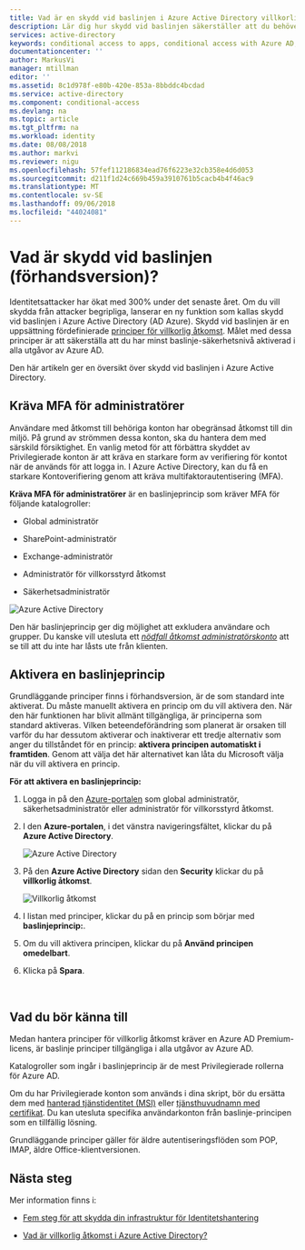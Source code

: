 ```yaml
---
title: Vad är en skydd vid baslinjen i Azure Active Directory villkorlig åtkomst? -Förhandsgranskning | Microsoft Docs
description: Lär dig hur skydd vid baslinjen säkerställer att du behöver minst baslinje-säkerhetsnivå aktiverad i din Azure Active Directory-miljö.
services: active-directory
keywords: conditional access to apps, conditional access with Azure AD, secure access to company resources, conditional access policies
documentationcenter: ''
author: MarkusVi
manager: mtillman
editor: ''
ms.assetid: 8c1d978f-e80b-420e-853a-8bbddc4bcdad
ms.service: active-directory
ms.component: conditional-access
ms.devlang: na
ms.topic: article
ms.tgt_pltfrm: na
ms.workload: identity
ms.date: 08/08/2018
ms.author: markvi
ms.reviewer: nigu
ms.openlocfilehash: 57fef112186834ead76f6223e32cb358e4d6d053
ms.sourcegitcommit: d211f1d24c669b459a3910761b5cacb4b4f46ac9
ms.translationtype: MT
ms.contentlocale: sv-SE
ms.lasthandoff: 09/06/2018
ms.locfileid: "44024081"
---
```

# <a name="what-is-baseline-protection-preview"></a>Vad är skydd vid baslinjen (förhandsversion)?  

Identitetsattacker har ökat med 300% under det senaste året. Om du vill skydda från attacker begripliga, lanserar en ny funktion som kallas skydd vid baslinjen i Azure Active Directory (AD Azure). Skydd vid baslinjen är en uppsättning fördefinierade [principer för villkorlig åtkomst](../active-directory-conditional-access-azure-portal.md). Målet med dessa principer är att säkerställa att du har minst baslinje-säkerhetsnivå aktiverad i alla utgåvor av Azure AD. 

Den här artikeln ger en översikt över skydd vid baslinjen i Azure Active Directory.


 
## <a name="require-mfa-for-admins"></a>Kräva MFA för administratörer

Användare med åtkomst till behöriga konton har obegränsad åtkomst till din miljö. På grund av strömmen dessa konton, ska du hantera dem med särskild försiktighet. En vanlig metod för att förbättra skyddet av Privilegierade konton är att kräva en starkare form av verifiering för kontot när de används för att logga in. I Azure Active Directory, kan du få en starkare Kontoverifiering genom att kräva multifaktorautentisering (MFA).  

**Kräva MFA för administratörer** är en baslinjeprincip som kräver MFA för följande katalogroller: 

- Global administratör  

- SharePoint-administratör  

- Exchange-administratör  

- Administratör för villkorsstyrd åtkomst  

- Säkerhetsadministratör  


![Azure Active Directory](./media/baseline-protection/01.png)

Den här baslinjeprincip ger dig möjlighet att exkludera användare och grupper. Du kanske vill utesluta ett *[nödfall åtkomst administratörskonto](../users-groups-roles/directory-emergency-access.md)* att se till att du inte har låsts ute från klienten.


## <a name="enable-a-baseline-policy"></a>Aktivera en baslinjeprincip 

Grundläggande principer finns i förhandsversion, är de som standard inte aktiverat. Du måste manuellt aktivera en princip om du vill aktivera den. När den här funktionen har blivit allmänt tillgängliga, är principerna som standard aktiveras. Vilken beteendeförändring som planerat är orsaken till varför du har dessutom aktiverar och inaktiverar ett tredje alternativ som anger du tillståndet för en princip: **aktivera principen automatiskt i framtiden**. Genom att välja det här alternativet kan låta du Microsoft välja när du vill aktivera en princip.      


**För att aktivera en baslinjeprincip:**  

1. Logga in på den [Azure-portalen](https://portal.azure.com) som global administratör, säkerhetsadministratör eller administratör för villkorsstyrd åtkomst.

2. I den **Azure-portalen**, i det vänstra navigeringsfältet, klickar du på **Azure Active Directory**.

    ![Azure Active Directory](./media/baseline-protection/02.png)

3. På den **Azure Active Directory** sidan den **Security** klickar du på **villkorlig åtkomst**.

    ![Villkorlig åtkomst](./media/baseline-protection/05.png)

4. I listan med principer, klickar du på en princip som börjar med **baslinjeprincip:**. 

5. Om du vill aktivera principen, klickar du på **Använd principen omedelbart**.

6. Klicka på **Spara**. 
 
  
 

## <a name="what-you-should-know"></a>Vad du bör känna till 

Medan hantera principer för villkorlig åtkomst kräver en Azure AD Premium-licens, är baslinje principer tillgängliga i alla utgåvor av Azure AD.     

Katalogroller som ingår i baslinjeprincip är de mest Privilegierade rollerna för Azure AD. 

Om du har Privilegierade konton som används i dina skript, bör du ersätta dem med [hanterad tjänstidentitet (MSI)](../managed-identities-azure-resources/overview.md) eller [tjänsthuvudnamn med certifikat](../../azure-resource-manager/resource-group-authenticate-service-principal.md). Du kan utesluta specifika användarkonton från baslinje-principen som en tillfällig lösning. 

Grundläggande principer gäller för äldre autentiseringsflöden som POP, IMAP, äldre Office-klientversionen. 




## <a name="next-steps"></a>Nästa steg

Mer information finns i:

- [Fem steg för att skydda din infrastruktur för Identitetshantering](https://docs.microsoft.com/azure/security/azure-ad-secure-steps)

- [Vad är villkorlig åtkomst i Azure Active Directory?](overview.md) 

